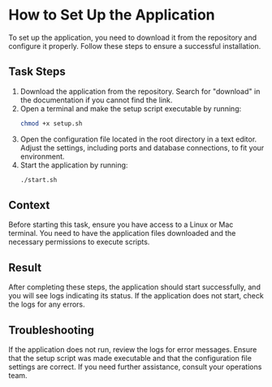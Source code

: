 # How to Set Up the Application
<!-- topic-type: task -->
To set up the application, you need to download it from the repository and configure it properly. Follow these steps to ensure a successful installation.

## Task Steps
1. Download the application from the repository. Search for "download" in the documentation if you cannot find the link.
2. Open a terminal and make the setup script executable by running:
   ```bash
   chmod +x setup.sh
   ```
3. Open the configuration file located in the root directory in a text editor. Adjust the settings, including ports and database connections, to fit your environment.
4. Start the application by running:
   ```bash
   ./start.sh
   ```

## Context
Before starting this task, ensure you have access to a Linux or Mac terminal. You need to have the application files downloaded and the necessary permissions to execute scripts.

## Result
After completing these steps, the application should start successfully, and you will see logs indicating its status. If the application does not start, check the logs for any errors.

## Troubleshooting
If the application does not run, review the logs for error messages. Ensure that the setup script was made executable and that the configuration file settings are correct. If you need further assistance, consult your operations team.